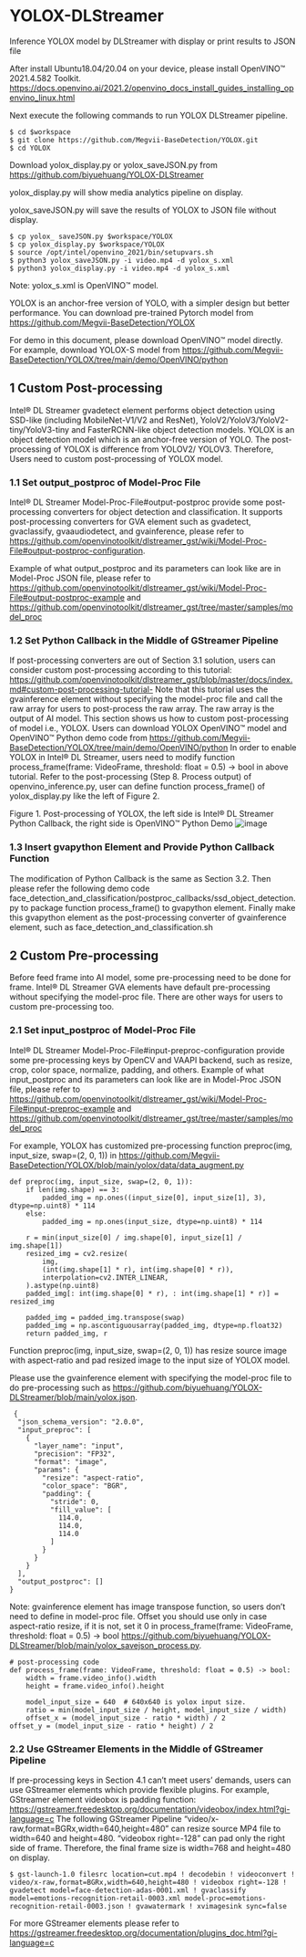 # YOLOX-DLStreamer
Inference YOLOX model by DLStreamer with display or print results to JSON file

After install Ubuntu18.04/20.04 on your device, please install OpenVINO™ 2021.4.582 Toolkit.
https://docs.openvino.ai/2021.2/openvino_docs_install_guides_installing_openvino_linux.html

Next execute the following commands to run YOLOX DLStreamer pipeline.
```
$ cd $workspace
$ git clone https://github.com/Megvii-BaseDetection/YOLOX.git
$ cd YOLOX
```
Download yolox_display.py or yolox_saveJSON.py from https://github.com/biyuehuang/YOLOX-DLStreamer 

yolox_display.py will show media analytics pipeline on display. 

yolox_saveJSON.py will save the results of YOLOX to JSON file without display.
```
$ cp yolox_ saveJSON.py $workspace/YOLOX
$ cp yolox_display.py $workspace/YOLOX 
$ source /opt/intel/openvino_2021/bin/setupvars.sh
$ python3 yolox_saveJSON.py -i video.mp4 -d yolox_s.xml
$ python3 yolox_display.py -i video.mp4 -d yolox_s.xml
```
Note: yolox_s.xml is OpenVINO™ model.

YOLOX is an anchor-free version of YOLO, with a simpler design but better performance. You can download pre-trained Pytorch model from https://github.com/Megvii-BaseDetection/YOLOX

For demo in this document, please download OpenVINO™ model directly. For example, download YOLOX-S model from https://github.com/Megvii-BaseDetection/YOLOX/tree/main/demo/OpenVINO/python 

## 1	Custom Post-processing
Intel® DL Streamer gvadetect element performs object detection using SSD-like (including MobileNet-V1/V2 and ResNet), YoloV2/YoloV3/YoloV2-tiny/YoloV3-tiny and FasterRCNN-like object detection models.
YOLOX is an object detection model which is an anchor-free version of YOLO. The post-processing of YOLOX is difference from YOLOV2/ YOLOV3. Therefore, Users need to custom post-processing of YOLOX model.

### 1.1	Set output_postproc of Model-Proc File
Intel® DL Streamer Model-Proc-File#output-postproc provide some post-processing converters for object detection and classification. It supports post-processing converters for GVA element such as gvadetect, gvaclassify, gvaaudiodetect, and gvainference, please refer to https://github.com/openvinotoolkit/dlstreamer_gst/wiki/Model-Proc-File#output-postproc-configuration. 

Example of what output_postproc and its parameters can look like are in Model-Proc JSON file, please refer to https://github.com/openvinotoolkit/dlstreamer_gst/wiki/Model-Proc-File#output-postproc-example and https://github.com/openvinotoolkit/dlstreamer_gst/tree/master/samples/model_proc

### 1.2	Set Python Callback in the Middle of GStreamer Pipeline
If post-processing converters are out of Section 3.1 solution, users can consider custom post-processing according to this tutorial: https://github.com/openvinotoolkit/dlstreamer_gst/blob/master/docs/index.md#custom-post-processing-tutorial-
Note that this tutorial uses the gvainference element without specifying the model-proc file and call the raw array for users to post-process the raw array. The raw array is the output of AI model.
This section shows us how to custom post-processing of model i.e., YOLOX. Users can download YOLOX OpenVINO™ model and OpenVINO™ Python demo code from https://github.com/Megvii-BaseDetection/YOLOX/tree/main/demo/OpenVINO/python
In order to enable YOLOX in Intel® DL Streamer, users need to modify function process_frame(frame: VideoFrame, threshold: float = 0.5) -> bool in above tutorial. Refer to the post-processing (Step 8. Process output) of openvino_inference.py, user can define function process_frame() of yolox_display.py like the left of Figure 2.

Figure 1.	Post-processing of YOLOX, the left side is Intel® DL Streamer Python Callback, the right side is OpenVINO™ Python Demo
 ![image](https://github.com/biyuehuang/YOLOX-DLStreamer/assets/31006098/ceebc54d-d7d4-4e1e-a319-7edd4402f1f2)


### 1.3	Insert gvapython Element and Provide Python Callback Function
The modification of Python Callback is the same as Section 3.2. Then please refer the following demo code face_detection_and_classification/postproc_callbacks/ssd_object_detection.py  to package function process_frame() to gvapython element.
Finally make this gvapython element as the post-processing converter of gvainference element, such as face_detection_and_classification.sh 

## 2	Custom Pre-processing
Before feed frame into AI model, some pre-processing need to be done for frame. Intel® DL Streamer GVA elements have default pre-processing without specifying the model-proc file. There are other ways for users to custom pre-processing too.

### 2.1	Set input_postproc of Model-Proc File
Intel® DL Streamer Model-Proc-File#input-preproc-configuration provide some pre-processing keys by OpenCV and VAAPI backend, such as resize, crop, color space, normalize, padding, and others.
Example of what input_postproc and its parameters can look like are in Model-Proc JSON file, please refer to https://github.com/openvinotoolkit/dlstreamer_gst/wiki/Model-Proc-File#input-preproc-example and https://github.com/openvinotoolkit/dlstreamer_gst/tree/master/samples/model_proc

For example, YOLOX has customized pre-processing function preproc(img, input_size, swap=(2, 0, 1)) in https://github.com/Megvii-BaseDetection/YOLOX/blob/main/yolox/data/data_augment.py
```
def preproc(img, input_size, swap=(2, 0, 1)):
    if len(img.shape) == 3:
        padded_img = np.ones((input_size[0], input_size[1], 3), dtype=np.uint8) * 114
    else:
        padded_img = np.ones(input_size, dtype=np.uint8) * 114

    r = min(input_size[0] / img.shape[0], input_size[1] / img.shape[1])
    resized_img = cv2.resize(
        img,
        (int(img.shape[1] * r), int(img.shape[0] * r)),
        interpolation=cv2.INTER_LINEAR,
    ).astype(np.uint8)
    padded_img[: int(img.shape[0] * r), : int(img.shape[1] * r)] = resized_img

    padded_img = padded_img.transpose(swap)
    padded_img = np.ascontiguousarray(padded_img, dtype=np.float32)
    return padded_img, r
```
Function preproc(img, input_size, swap=(2, 0, 1)) has resize source image with aspect-ratio and pad resized image to the input size of YOLOX model. 

Please use the gvainference element with specifying the model-proc file to do pre-processing such as https://github.com/biyuehuang/YOLOX-DLStreamer/blob/main/yolox.json. 
```
 {
  "json_schema_version": "2.0.0",
  "input_preproc": [
    {
      "layer_name": "input",
      "precision": "FP32",
      "format": "image",
      "params": {
        "resize": "aspect-ratio",
        "color_space": "BGR",
        "padding": {
          "stride": 0,
          "fill_value": [
            114.0,
            114.0,
            114.0
          ]
        }
      }
    }
  ],
  "output_postproc": []
}
```
Note: gvainference element has image transpose function, so users don’t need to define in model-proc file. Offset you should use only in case aspect-ratio resize, if it is not, set it 0 in process_frame(frame: VideoFrame, threshold: float = 0.5) -> bool https://github.com/biyuehuang/YOLOX-DLStreamer/blob/main/yolox_savejson_process.py.  
```
# post-processing code
def process_frame(frame: VideoFrame, threshold: float = 0.5) -> bool:
    width = frame.video_info().width
    height = frame.video_info().height

    model_input_size = 640  # 640x640 is yolox input size.
    ratio = min(model_input_size / height, model_input_size / width)
    offset_x = (model_input_size - ratio * width) / 2
offset_y = (model_input_size - ratio * height) / 2
```

### 2.2	Use GStreamer Elements in the Middle of GStreamer Pipeline
If pre-processing keys in Section 4.1 can’t meet users’ demands, users can use GStreamer elements which provide flexible plugins.
For example, GStreamer element videobox is padding function: https://gstreamer.freedesktop.org/documentation/videobox/index.html?gi-language=c 
The following GStreamer Pipeline “video/x-raw,format=BGRx,width=640,height=480” can resize source MP4 file to width=640 and height=480. “videobox right=-128” can pad only the right side of frame. Therefore, the final frame size is width=768 and height=480 on display.
```
$ gst-launch-1.0 filesrc location=cut.mp4 ! decodebin ! videoconvert ! video/x-raw,format=BGRx,width=640,height=480 ! videobox right=-128 ! gvadetect model=face-detection-adas-0001.xml ! gvaclassify model=emotions-recognition-retail-0003.xml model-proc=emotions-recognition-retail-0003.json ! gvawatermark ! xvimagesink sync=false
```
For more GStreamer elements please refer to https://gstreamer.freedesktop.org/documentation/plugins_doc.html?gi-language=c


